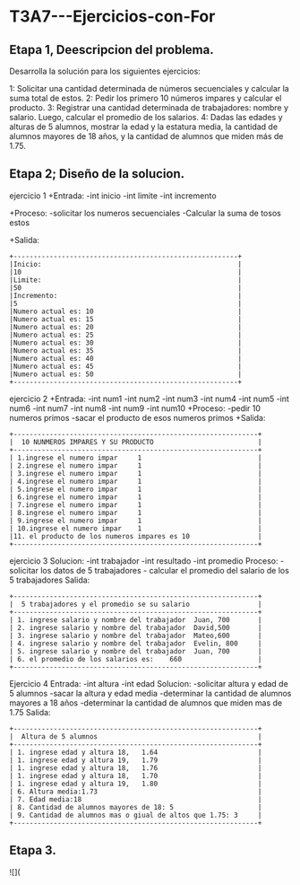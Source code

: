 # T3A7---Ejercicios-con-For

## Etapa 1, Deescripcion del problema.
Desarrolla la solución para los siguientes ejercicios:

1: Solicitar una cantidad determinada de números secuenciales y calcular la suma total de estos.
2: Pedir los primero 10 números impares y calcular el producto.
3: Registrar una cantidad determinada de trabajadores: nombre y salario. Luego, calcular el promedio de los salarios.
4: Dadas las edades y alturas de 5 alumnos, mostrar la edad y la estatura media, la cantidad de alumnos mayores de 18 años, y la cantidad de alumnos que miden más de 1.75.

## Etapa 2; Diseño de la solucion.
ejercicio 1
+Entrada:
       -int inicio
       -int limite
       -int incremento

+Proceso:
       -solicitar los numeros secuenciales
       -Calcular la suma de tosos estos

+Salida:

  ~~~
+--------------------------------------------------------+
|Inicio:                                                 |
|10                                                      |
|Limite:                                                 |
|50                                                      |
|Incremento:                                             |
|5                                                       |
|Numero actual es: 10                                    |
|Numero actual es: 15                                    |
|Numero actual es: 20                                    |
|Numero actual es: 25                                    |
|Numero actual es: 30                                    |
|Numero actual es: 35                                    |
|Numero actual es: 40                                    |
|Numero actual es: 45                                    |
|Numero actual es: 50                                    |
+--------------------------------------------------------+
  ~~~

ejercicio 2
  +Entrada:
        -int num1
        -int num2
        -int num3
        -int num4
        -int num5
        -int num6
        -int num7
        -int num8
        -int num9
        -int num10
  +Proceso:
        -pedir 10 numeros primos
        -sacar el producto de esos numeros primos
  +Salida:
  
  ~~~
+-------------------------------------------------------------+
|  10 NUNMEROS IMPARES Y SU PRODUCTO                          |
+-------------------------------------------------------------+
| 1.ingrese el numero impar     1                             |
| 2.ingrese el numero impar     1                             |
| 3.ingrese el numero impar     1                             |
| 4.ingrese el numero impar     1                             |
| 5.ingrese el numero impar     1                             |
| 6.ingrese el numero impar     1                             |
| 7.ingrese el numero impar     1                             |
| 8.ingrese el numero impar     1                             |
| 9.ingrese el numero impar     1                             |
| 10.ingrese el numero impar    1                             |
|11. el producto de los numeros impares es 10                 |
+-------------------------------------------------------------+

~~~

ejercicio 3
Solucion:
     -int trabajador
     -int resultado
     -int promedio
Proceso:
     - solicitar los datos de 5 trabajadores
     - calcular el promedio del salario de los 5 trabajadores
Salida:

  ~~~
+-------------------------------------------------------------+
|  5 trabajadores y el promedio se su salario                 |
+-------------------------------------------------------------+
| 1. ingrese salario y nombre del trabajador  Juan, 700       |
| 2. ingrese salario y nombre del trabajador  David,500       |
| 3. ingrese salario y nombre del trabajador  Mateo,600       |
| 4. ingrese salario y nombre del trabajador  Evelin, 800     |
| 5. ingrese salario y nombre del trabajador  Juan, 700       |    
| 6. el promedio de los salarios es:    660                   |
+-------------------------------------------------------------+
~~~

Ejercicio 4
Entrada:
      -int altura
      -int edad
Solucion:
      -solicitar altura y edad de 5 alumnos
      -sacar la altura y edad media 
      -determinar la cantidad de alumnos mayores a 18 años
      -determinar la cantidad de alumnos que miden mas de 1.75
Salida:
  ~~~
+-------------------------------------------------------------+
|  Altura de 5 alumnos                                        |
+-------------------------------------------------------------+
| 1. ingrese edad y altura 18,   1.64                         |
| 1. ingrese edad y altura 19,   1.79                         |
| 1. ingrese edad y altura 18,   1.76                         |
| 1. ingrese edad y altura 18,   1.70                         |
| 1. ingrese edad y altura 19,   1.80                         |    
| 6. Altura media:1.73                                        |
| 7. Edad media:18                                            |
| 8. Cantidad de alumnos mayores de 18: 5                     |
| 9. Cantidad de alumnos mas o giual de altos que 1.75: 3     |
+-------------------------------------------------------------+

~~~

## Etapa 3.
  ![](

